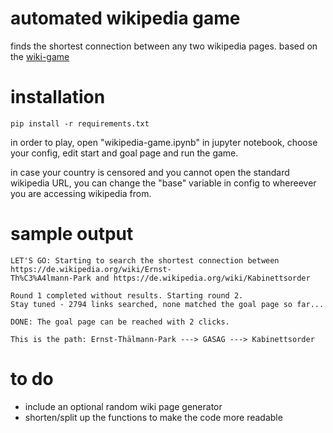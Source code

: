 # automated wikipedia game
finds the shortest connection between any two wikipedia pages. based on the [wiki-game](https://en.wikipedia.org/wiki/Wikipedia:Wiki_Game)

# installation 
```
pip install -r requirements.txt
```

in order to play, open "wikipedia-game.ipynb" in jupyter notebook, choose your config, edit start and goal page and run the game.

in case your country is censored and you cannot open the standard wikipedia URL, you can change the "base" variable in config to whereever you are accessing wikipedia from.

# sample output
```
LET'S GO: Starting to search the shortest connection between https://de.wikipedia.org/wiki/Ernst-
Th%C3%A4lmann-Park and https://de.wikipedia.org/wiki/Kabinettsorder

Round 1 completed without results. Starting round 2.
Stay tuned - 2794 links searched, none matched the goal page so far...

DONE: The goal page can be reached with 2 clicks.

This is the path: Ernst-Thälmann-Park ---> GASAG ---> Kabinettsorder
```

# to do
- include an optional random wiki page generator
- shorten/split up the functions to make the code more readable
